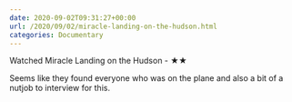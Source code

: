 ```yaml
---
date: 2020-09-02T09:31:27+00:00
url: /2020/09/02/miracle-landing-on-the-hudson.html
categories: Documentary
---
```

Watched Miracle Landing on the Hudson - ★★

Seems like they found everyone who was on the plane and also a bit of a nutjob to interview for this.


